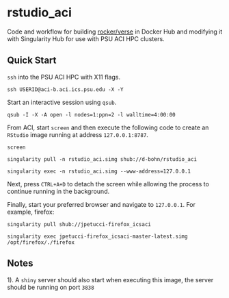 # rstudio_aci
Code and workflow for building [rocker/verse](https://www.rocker-project.org/)
in Docker Hub and modifying it with Singularity Hub for use with PSU
ACI HPC clusters.

## Quick Start
`ssh` into the PSU ACI HPC with X11 flags.

```
ssh USERID@aci-b.aci.ics.psu.edu -X -Y
```

Start an interactive session using `qsub`.

```
qsub -I -X -A open -l nodes=1:ppn=2 -l walltime=4:00:00
```

From ACI, start `screen` and then execute the following code to
create an `RStudio` image running at address `127.0.0.1:8787`.

```
screen

singularity pull -n rstudio_aci.simg shub://d-bohn/rstudio_aci

singularity exec -n rstudio_aci.simg --www-address=127.0.0.1
```

Next, press `CTRL+A+D` to detach the screen while allowing the process to continue running in the background.

Finally, start your preferred browser and navigate to `127.0.0.1`. For
example, firefox:

```
singularity pull shub://jpetucci-firefox_icsaci

singularity exec jpetucci-firefox_icsaci-master-latest.simg /opt/firefox/./firefox
```

## Notes

1). A `shiny` server should also start when executing this image,
the server should be running on port `3838`
